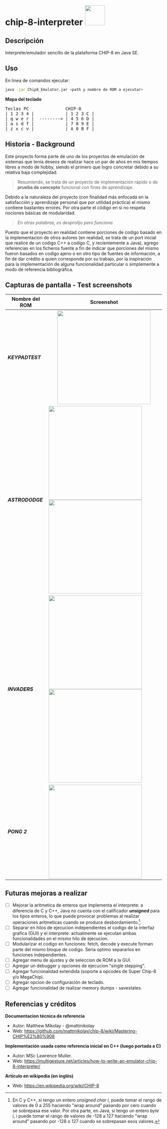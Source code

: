 # chip-8-interpreter <span align="center" ><img width="64" src="https://user-images.githubusercontent.com/43502194/161391509-a865027c-ff5e-4fd9-887a-f64f04c35164.png"/></span>


## Descripción
Interprete/emulador sencillo de la plataforma CHIP-8 en Java SE.

## Uso
En linea de comandos ejecutar:

```bash
java -jar Chip8_Emulator.jar <path y nombre de ROM a ejecutar>
```

**Mapa del teclado**

<pre>
Teclas PC              CHIP-8
| 1 2 3 4 |            | 1 2 3 C |
| q w e r |  --------> | 4 5 6 D |
| a s d f |            | 7 8 9 E |
| z x c v |            | A 0 B F |
</pre>


## Historia - Background

Este proyecto forma parte de uno de los proyectos de emulación de sistemas que tenía deseos de realizar hace un par de años en mis tiempos libres a modo de hobby, siendo el primero que logro concretar debido a su relativa baja complejidad.

> Resumiendo, se trata de un proyecto de implementación rápido o de **prueba de concepto** funcional con fines de aprendizaje.

Debido a la naturaleza del proyecto (con finalidad más enfocada en la satisfacción y aprendizaje personal que por utilidad práctica) el mismo contiene bastantes errores. Por otra parte el código en si no respeta nociones básicas de modularidad.

> *En otras palabras, es desprolijo pero funciona*

Puesto que el proyecto en realidad contiene porciones de codigo basado en la implementacion de otros autores (en realidad, se trata de un port inicial que realice de un codigo C++ a codigo C, y recientemente a Java), agrego referencias en los ficheros fuente a fin de indicar que porciones del mismo fueron basados en codigo ajeno o en otro tipo de fuentes de información, a fin de dar crédito a quien corresponde por su trabajo, por la inspiración para la implementación de alguna funcionalidad particular o simplemente a modo de referencia bibliográfica.

## Capturas de pantalla - Test screenshots

| Nombre del ROM | Screenshot | 
| --------- | --------- | 
| ***KEYPADTEST*** | <center><img width="300" src="https://user-images.githubusercontent.com/43502194/161349778-ddd85838-9c45-4866-8fbe-c49a33f1e222.png"/></center> | 
| ***ASTRODODGE*** |  <img width="300" src="https://user-images.githubusercontent.com/43502194/161350046-d86b71fa-b9bb-4573-939b-ffcdddcd1e49.png"/> <img width="300" src="https://user-images.githubusercontent.com/43502194/161350111-6238274d-3b8d-4eac-8c07-b91344575fbb.png"/> | 
| ***INVADERS*** | <img width="300" src="https://user-images.githubusercontent.com/43502194/161355049-a0959980-fdd3-4306-840b-37c824d91e1a.png"/> <img width="300" src="https://user-images.githubusercontent.com/43502194/161355220-ea7ae39f-7651-4e37-997e-9c06b9a01a0b.png"/>|
| ***PONG 2*** | <img width="300" src="https://user-images.githubusercontent.com/43502194/161355595-52f37b41-c596-4fac-bda7-995f3643236e.png"/>|

## Futuras mejoras a realizar

- [ ] Mejorar la aritmetica de enteros que implementa el interprete: a diferencia de C y C++, Java no cuenta con el calificador ***unsigned*** para los tipos enteros, lo que puede provocar problemas al realizar operaciones aritmeticas cuando se produce desbordamiento.[^1].
- [ ] Separar en hilos de ejecucion independientes el codigo de la interfaz grafica (GUI) y el interprete: actualmente se ejecutan ambas funcionalidades en el mismo hilo de ejecucion.
- [ ] Modularizar el codigo en funciones: fetch, decode y execute forman parte del mismo bloque de codigo. Seria optimo separarlos en funciones independientes.
- [ ] Agregar menu de ajustes y de seleccion de ROM a la GUI.
- [ ] Agregar un debugger y opciones de ejecucion "single stepping".
- [ ] Agregar funcionalidad extendida (soporte a opcodes de Super Chip-8 y/o MegaChip).
- [ ] Agregar opcion de configuración de teclado.
- [ ] Agregar funcionalidad de realizar memory dumps - savestates.

## Referencias y créditos
**Documentacion técnica de referencia**
* Autor: Matthew Mikolay  - @mattmikolay 
* Web: https://github.com/mattmikolay/chip-8/wiki/Mastering-CHIP%E2%80%908

**Implementación usada como referencia inicial en C++ (luego portada a C)**
* Autor: MSc Lawrence Muller.
* Web: https://multigesture.net/articles/how-to-write-an-emulator-chip-8-interpreter/

**Artículo en wikipedia (en inglés)**
* Web: https://en.wikipedia.org/wiki/CHIP-8


[^1]: En C y C++, si tengo un entero *unsigned char i*, puede tomar el rango de valores de 0 a 255 haciendo "wrap around" pasando por cero cuando se sobrepasa ese valor. Por otra parte, en Java, si tengo un entero *byte i*, i puede tomar el rango de valores de -128 a 127 haciendo "wrap around" pasando por -128 o 127 cuando se sobrepasan esos valores.
